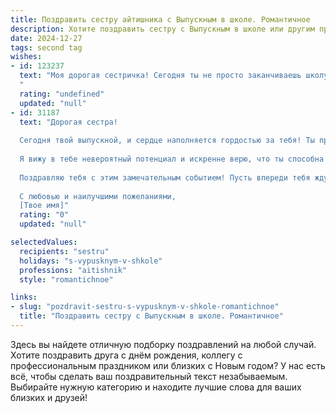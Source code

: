 ```yaml
---
title: Поздравить сестру айтишника с Выпускным в школе. Романтичное
description: Хотите поздравить сестру с Выпускным в школе или другим праздником? Наш ИИ создаст незабываемое поздравление, а вы обязательно выделитесь среди других.  
date: 2024-12-27
tags: second tag
wishes:
- id: 123237
  text: "Моя дорогая сестричка! Сегодня ты не просто заканчиваешь школу, сегодня ты расправляешь крылья, готовая взлететь в бескрайнее небо мира IT!  Пусть твой путь программиста будет полон ярких открытий,  а код, который ты создаешь,  становится  шедевром,  завораживающим своей красотой и функциональностью.  Пусть  звезды на твоем пути сияют так же ярко, как твои глаза сегодня,  полные надежды и радости.  Я бесконечно горжусь тобой и люблю тебя! С выпускным!
  "
  rating: "undefined"
  updated: "null"
- id: 31187
  text: "Дорогая сестра!
  
  Сегодня твой выпускной, и сердце наполняется гордостью за тебя! Ты преодолела все трудности, растратила свои усилия на пути к мечте и теперь готова шагнуть в новый мир, где ждут удивительные возможности. С этой ступенькой начинается твое восхождение к будущему Айтишника, где твой ум и креативность станут ключами к новым открытиям.
  
  Я вижу в тебе невероятный потенциал и искренне верю, что ты способна изменить этот мир. Пусть каждый код, который ты пишешь, звучит как мелодия, а каждое решение приносит радость и удовлетворение. Никогда не забывай, что ты — творец своей жизни, и каждый шаг твоего пути будет уникальным.
  
  Поздравляю тебя с этим замечательным событием! Пусть впереди тебя ждут только яркие горизонты, интересные проекты и, конечно, любовь к своему делу. Ты великолепна, сестра, и я горжусь тем, что ты моя!
  
  С любовью и наилучшими пожеланиями,
  [Твое имя]"
  rating: "0"
  updated: "null"

selectedValues:
  recipients: "sestru"
  holidays: "s-vypusknym-v-shkole"
  professions: "aitishnik"
  style: "romantichnoe"

links:
- slug: "pozdravit-sestru-s-vypusknym-v-shkole-romantichnoe"
  title: "Поздравить сестру с Выпускным в школе. Романтичное"
---
```


Здесь вы найдете отличную подборку поздравлений на любой случай. 
Хотите поздравить друга с днём рождения, коллегу с профессиональным праздником или близких с Новым годом? У нас есть всё, чтобы сделать ваш поздравительный текст незабываемым. Выбирайте нужную категорию и находите лучшие слова для ваших близких и друзей!
